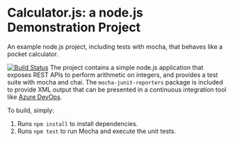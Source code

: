 Calculator.js: a node.js Demonstration Project
==============================================
An example node.js project, including tests with mocha, that behaves like
a pocket calculator.

[![Build Status](https://dev.azure.com/christopherpolanish/Integrating%20External%20Source%20Control%20with%20Azure%20Pipelines/_apis/build/status/cpolanish.calculator?branchName=master)](https://dev.azure.com/christopherpolanish/Integrating%20External%20Source%20Control%20with%20Azure%20Pipelines/_build/latest?definitionId=18&branchName=master)
The project contains a simple node.js application that exposes REST APIs
to perform arithmetic on integers, and provides a test suite with mocha
and chai.  The `mocha-junit-reporters` package is included to provide XML
output that can be presented in a continuous integration tool like
[Azure DevOps](https://azure.com/devops).

To build, simply:

1. Runs `npm install` to install dependencies.
2. Runs `npm test` to run Mocha and execute the unit tests.

